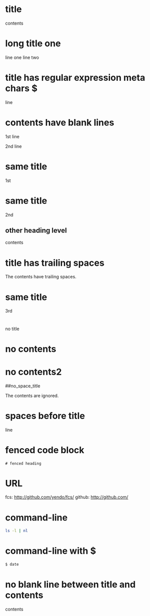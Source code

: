 # title

contents

# long title one

line one
line two

# title has regular expression meta chars $

line

# contents have blank lines


1st line


2nd line


# same title

1st

# same title

2nd

## other heading level

contents

# title has trailing spaces  

The contents have trailing spaces.  

# same title

3rd

#

no title

# no contents

# no contents2

##no_space_title

The contents are ignored.

#   spaces before title

line

# fenced code block

```
# fenced heading
```

# URL

fcs: http://github.com/yendo/fcs/
github: http://github.com/

# command-line

```sh
ls -l | nl
```
# command-line with $

```sh
$ date
```

# no blank line between title and contents
contents
